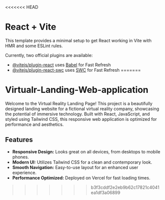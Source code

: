 <<<<<<< HEAD
# React + Vite

This template provides a minimal setup to get React working in Vite with HMR and some ESLint rules.

Currently, two official plugins are available:

- [@vitejs/plugin-react](https://github.com/vitejs/vite-plugin-react/blob/main/packages/plugin-react/README.md) uses [Babel](https://babeljs.io/) for Fast Refresh
- [@vitejs/plugin-react-swc](https://github.com/vitejs/vite-plugin-react-swc) uses [SWC](https://swc.rs/) for Fast Refresh
=======
# Virtualr-Landing-Web-application
Welcome to the Virtual Reality Landing Page! This project is a beautifully designed landing website for a fictional virtual reality company, showcasing the potential of immersive technology. Built with React, JavaScript, and styled using Tailwind CSS, this responsive web application is optimized for performance and aesthetics.

## Features
- **Responsive Design:** Looks great on all devices, from desktops to mobile phones.
- **Modern UI:** Utilizes Tailwind CSS for a clean and contemporary look.
- **Smooth Navigation:** Easy-to-use layout for an enhanced user experience.
- **Performance Optimized:** Deployed on Vercel for fast loading times.
>>>>>>> b3f3cddf2e2eb9b62c17821c4041ea1df3a06899
